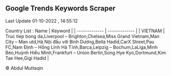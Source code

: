 

## Google Trends Keywords Scraper 
 
Last Update 01-10-2022 , 14:55:12

Country List :
 Name  | Keyword |
| ------------- | ------------- |
| VIETNAM | Truc tiep bong da,Liverpool – Brighton,Chelsea,Miss Grand Vietnam,Man City – Man utd,Hà Nội đấu với Bình Dương,Bella Hadid,CarX Street,Pau FC,Nam Định – Hồng Lĩnh Hà Tĩnh,Barca,Leipzig – Bochum,LaLiga,Minh Béo,Huỳnh Hiểu Minh,Frankfurt – Union Berlin,Song Hye Kyo,Dortmund,Kim Tae Hee,Gigi Hadid |



© Abdul Muttaqin 
